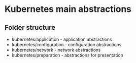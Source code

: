 # Kubernetes main abstractions

## Folder structure
* kubernetes/application - application abstractions   
* kubernetes/configuration - configuration abstractions   
* kubernetes/network - network abstractions   
* kubernetes/preparation - abstractions for presentation   